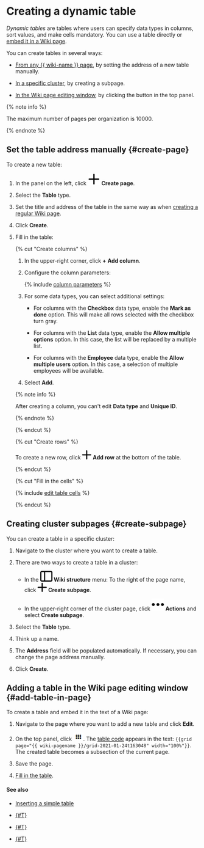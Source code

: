 # Creating a dynamic table

_Dynamic tables_ are tables where users can specify data types in columns, sort values, and make cells mandatory. You can use a table directly or [embed it in a Wiki page](add-grid.md#grid).

You can create tables in several ways:

- [From any {{ wiki-name }} page](#create-page), by setting the address of a new table manually.

- [In a specific cluster](#create-subpage), by creating a subpage.

- [In the Wiki page editing window](#add-table-in-page), by clicking the button in the top panel.



{% note info %}

The maximum number of pages per organization is 10000.

{% endnote %}



## Set the table address manually {#create-page}

To create a new table:

1. In the panel on the left, click ![](../_assets/wiki/svg/create-page.svg) **Create page**.

1. Select the **Table** type.

1. Set the title and address of the table in the same way as when [creating a regular Wiki page](create-page.md).

1. Click **Create**.

1. Fill in the table:

   {% cut "Create columns" %}

   1. In the upper-right corner, click **+** **Add column**.

   1. Configure the column parameters:

      {% include [column parameters](../_includes/column-parameters.md) %}

   1. For some data types, you can select additional settings:

      * For columns with the **Checkbox** data type, enable the **Mark as done** option. This will make all rows selected with the checkbox turn gray.

      * For columns with the **List** data type, enable the **Allow multiple options** option. In this case, the list will be replaced by a multiple list.

      * For columns with the **Employee** data type, enable the **Allow multiple users** option. In this case, a selection of multiple employees will be available.

   1. Select **Add**.

   {% note info %}

   After creating a column, you can't edit **Data type** and **Unique ID**.

   {% endnote %}


   {% endcut %}

   {% cut "Create rows" %}

   To create a new row, click ![](../_assets/wiki/svg/add.svg) **Add row** at the bottom of the table.

   {% endcut %}

   {% cut "Fill in the cells" %}

   {% include [edit table cells](../_includes/edit-cells.md) %}

   {% endcut %}

## Creating cluster subpages {#create-subpage}

You can create a table in a specific cluster:

1. Navigate to the cluster where you want to create a table.

1. There are two ways to create a table in a cluster:

   * In the ![](../_assets/wiki/svg/structure-icon.svg) **Wiki structure** menu: To the right of the page name, click ![](../_assets/wiki/svg/add.svg) **Create subpage**.

   * In the upper-right corner of the cluster page, click ![](../_assets/wiki/svg/actions-icon.svg) **Actions** and select **Create subpage**.

1. Select the **Table** type.

1. Think up a name.

1. The **Address** field will be populated automatically. If necessary, you can change the page address manually.

1. Click **Create**.

## Adding a table in the Wiki page editing window {#add-table-in-page}

To create a table and embed it in the text of a Wiki page:

1. Navigate to the page where you want to add a new table and click **Edit**.

1. On the top panel, click ![](../_assets/wiki/add-dynamic-grid.png). The [table code](actions/grid-reference.md) appears in the text:
   `{{grid page="{{ wiki-pagename }}/grid-2021-01-24t163048" width="100%"}}`.
   The created table becomes a subsection of the current page.

1. Save the page.

1. [Fill in the table](edit-grid.md).

#### See also

- [Inserting a simple table](add-grid.md#simple-table)

- [{#T}](edit-grid.md)

- [{#T}](create-page.md)

- [{#T}](delete-page.md)

